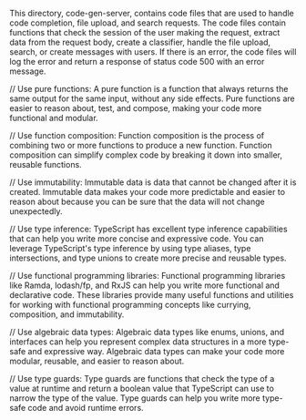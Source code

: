 This directory, code-gen-server, contains code files that are used to handle code completion, file upload, and search requests. The code files contain functions that check the session of the user making the request, extract data from the request body, create a classifier, handle the file upload, search, or create messages with users. If there is an error, the code files will log the error and return a response of status code 500 with an error message.

// Use pure functions: A pure function is a function that always returns the same output for the same input, without any side effects. Pure functions are easier to reason about, test, and compose, making your code more functional and modular.

// Use function composition: Function composition is the process of combining two or more functions to produce a new function. Function composition can simplify complex code by breaking it down into smaller, reusable functions.

// Use immutability: Immutable data is data that cannot be changed after it is created. Immutable data makes your code more predictable and easier to reason about because you can be sure that the data will not change unexpectedly.

// Use type inference: TypeScript has excellent type inference capabilities that can help you write more concise and expressive code. You can leverage TypeScript's type inference by using type aliases, type intersections, and type unions to create more precise and reusable types.

// Use functional programming libraries: Functional programming libraries like Ramda, lodash/fp, and RxJS can help you write more functional and declarative code. These libraries provide many useful functions and utilities for working with functional programming concepts like currying, composition, and immutability.

// Use algebraic data types: Algebraic data types like enums, unions, and interfaces can help you represent complex data structures in a more type-safe and expressive way. Algebraic data types can make your code more modular, reusable, and easier to reason about.

// Use type guards: Type guards are functions that check the type of a value at runtime and return a boolean value that TypeScript can use to narrow the type of the value. Type guards can help you write more type-safe code and avoid runtime errors.
